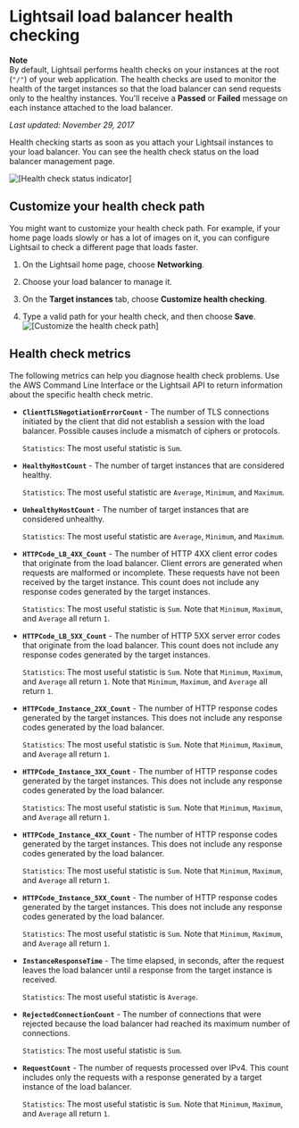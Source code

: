 # Lightsail load balancer health checking<a name="understanding-lightsail-load-balancer-health-checking"></a>

**Note**  
By default, Lightsail performs health checks on your instances at the root \(`"/"`\) of your web application\. The health checks are used to monitor the health of the target instances so that the load balancer can send requests only to the healthy instances\. You'll receive a **Passed** or **Failed** message on each instance attached to the load balancer\.

 *Last updated: November 29, 2017* 

Health checking starts as soon as you attach your Lightsail instances to your load balancer\. You can see the health check status on the load balancer management page\.

![\[Health check status indicator\]](https://d9yljz1nd5001.cloudfront.net/en_us/839d5f6fb9fda85efe16b0c03ccc5f0f/images/target-instances-health-check-passed.png)

## Customize your health check path<a name="why-customize-health-check-path"></a>

You might want to customize your health check path\. For example, if your home page loads slowly or has a lot of images on it, you can configure Lightsail to check a different page that loads faster\.

1. On the Lightsail home page, choose **Networking**\.

1. Choose your load balancer to manage it\.

1. On the **Target instances** tab, choose **Customize health checking**\.

1. Type a valid path for your health check, and then choose **Save**\.  
![\[Customize the health check path\]](https://d9yljz1nd5001.cloudfront.net/en_us/839d5f6fb9fda85efe16b0c03ccc5f0f/images/customize-health-checking-path.png)

## Health check metrics<a name="health-check-metrics"></a>

The following metrics can help you diagnose health check problems\. Use the AWS Command Line Interface or the Lightsail API to return information about the specific health check metric\.
+ **`ClientTLSNegotiationErrorCount`** \- The number of TLS connections initiated by the client that did not establish a session with the load balancer\. Possible causes include a mismatch of ciphers or protocols\.

  `Statistics`: The most useful statistic is `Sum`\.
+ **`HealthyHostCount`** \- The number of target instances that are considered healthy\.

  `Statistics`: The most useful statistic are `Average`, `Minimum`, and `Maximum`\.
+ **`UnhealthyHostCount`** \- The number of target instances that are considered unhealthy\.

  `Statistics`: The most useful statistic are `Average`, `Minimum`, and `Maximum`\.
+ **`HTTPCode_LB_4XX_Count`** \- The number of HTTP 4XX client error codes that originate from the load balancer\. Client errors are generated when requests are malformed or incomplete\. These requests have not been received by the target instance\. This count does not include any response codes generated by the target instances\.

  `Statistics`: The most useful statistic is `Sum`\. Note that `Minimum`, `Maximum`, and `Average` all return `1`\.
+ **`HTTPCode_LB_5XX_Count`** \- The number of HTTP 5XX server error codes that originate from the load balancer\. This count does not include any response codes generated by the target instances\.

  `Statistics`: The most useful statistic is `Sum`\. Note that `Minimum`, `Maximum`, and `Average` all return `1`\. Note that `Minimum`, `Maximum`, and `Average` all return `1`\.
+ **`HTTPCode_Instance_2XX_Count`** \- The number of HTTP response codes generated by the target instances\. This does not include any response codes generated by the load balancer\.

  `Statistics`: The most useful statistic is `Sum`\. Note that `Minimum`, `Maximum`, and `Average` all return `1`\.
+ **`HTTPCode_Instance_3XX_Count`** \- The number of HTTP response codes generated by the target instances\. This does not include any response codes generated by the load balancer\. 

  `Statistics`: The most useful statistic is `Sum`\. Note that `Minimum`, `Maximum`, and `Average` all return `1`\.
+ **`HTTPCode_Instance_4XX_Count`** \- The number of HTTP response codes generated by the target instances\. This does not include any response codes generated by the load balancer\.

  `Statistics`: The most useful statistic is `Sum`\. Note that `Minimum`, `Maximum`, and `Average` all return `1`\.
+ **`HTTPCode_Instance_5XX_Count`** \- The number of HTTP response codes generated by the target instances\. This does not include any response codes generated by the load balancer\.

  `Statistics`: The most useful statistic is `Sum`\. Note that `Minimum`, `Maximum`, and `Average` all return `1`\.
+ **`InstanceResponseTime`** \- The time elapsed, in seconds, after the request leaves the load balancer until a response from the target instance is received\.

  `Statistics`: The most useful statistic is `Average`\.
+ **`RejectedConnectionCount`** \- The number of connections that were rejected because the load balancer had reached its maximum number of connections\.

  `Statistics`: The most useful statistic is `Sum`\.
+ **`RequestCount`** \- The number of requests processed over IPv4\. This count includes only the requests with a response generated by a target instance of the load balancer\.

  `Statistics`: The most useful statistic is `Sum`\. Note that `Minimum`, `Maximum`, and `Average` all return `1`\.